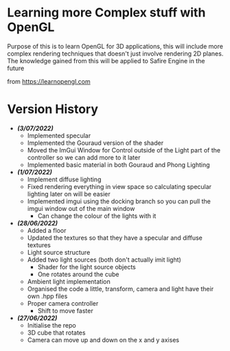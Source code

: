 # Learning more Complex stuff with OpenGL

Purpose of this is to learn OpenGL for 3D applications, this will include more complex rendering techniques that
doesn't just involve rendering 2D planes. The knowledge gained from this will be applied to Safire Engine in the future

from https://learnopengl.com

# Version History


* ***(3/07/2022)***
  * Implemented specular
  * Implemented the Gouraud version of the shader
  * Moved the ImGui Window for Control outside of the Light part of the controller so we can add more to it later
  * Implemented basic material in both Gouraud and Phong Lighting
* ***(1/07/2022)***
  * Implement diffuse lighting
  * Fixed rendering everything in view space so calculating specular lighting later on will be easier
  * Implemented imgui using the docking branch so you can pull the imgui window out of the main window
    * Can change the colour of the lights with it
* ***(28/06/2022)***
  * Added a floor
  * Updated the textures so that they have a specular and diffuse textures
  * Light source structure
  * Added two light sources (both don't actually imit light)
    * Shader for the light source objects
    * One rotates around the cube
  * Ambient light implementation
  * Organised the code a little, transform, camera and light have their own .hpp files
  * Proper camera controller
    * Shift to move faster
* ***(27/06/2022)***
  * Initialise the repo
  * 3D cube that rotates
  * Camera can move up and down on the x and y axises 
